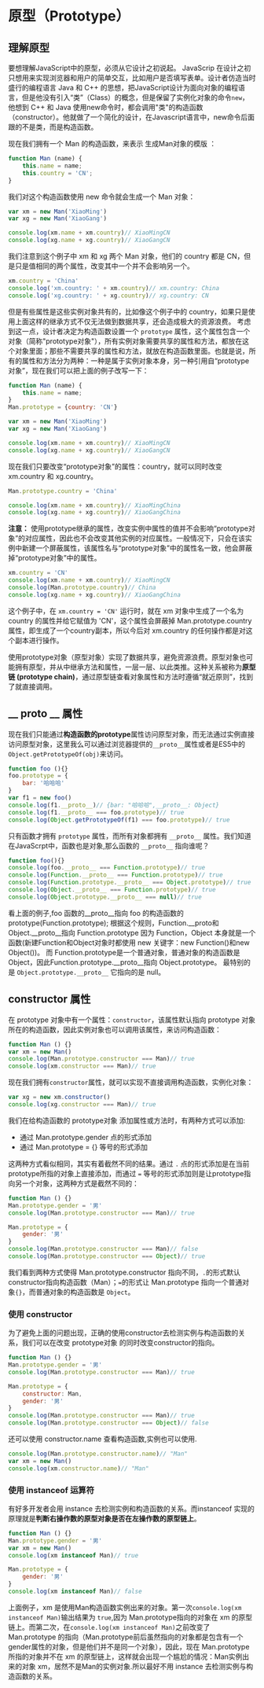 # 原型（Prototype）

## 理解原型

要想理解JavaScript中的原型，必须从它设计之初说起。
JavaScrip 在设计之初只想用来实现浏览器和用户的简单交互，比如用户是否填写表单。设计者仿造当时盛行的编程语言 Java 和 C++ 的思想，把JavaScript设计为面向对象的编程语言，但是他没有引入“类”（Class）的概念，但是保留了实例化对象的命令`new`，他想到 C++ 和 Java 使用new命令时，都会调用"类"的构造函数（constructor）。他就做了一个简化的设计，在Javascript语言中，new命令后面跟的不是类，而是构造函数。

现在我们拥有一个 Man 的构造函数，来表示 生成Man对象的模版 ：
```js
function Man (name) {
    this.name = name;
    this.country = 'CN';
}
```
我们对这个构造函数使用 new 命令就会生成一个 Man 对象：
```js
var xm = new Man('XiaoMing')
var xg = new Man('XiaoGang')

console.log(xm.name + xm.country)// XiaoMingCN
console.log(xg.name + xg.country)// XiaoGangCN
```
我们注意到这个例子中 xm 和 xg 两个 Man 对象，他们的 country 都是 CN，但是只是值相同的两个属性，改变其中一个并不会影响另一个。
```js
xm.country = 'China'
console.log('xm.country: ' + xm.country)// xm.country: China
console.log('xg.country: ' + xg.country)// xg.country: CN
```
但是有些属性是这些实例对象共有的，比如像这个例子中的 country，如果只是使用上面这样的继承方式不仅无法做到数据共享，还会造成极大的资源浪费。
考虑到这一点，设计者决定为构造函数设置一个 `prototype` 属性，这个属性包含一个对象（简称"prototype对象"），所有实例对象需要共享的属性和方法，都放在这个对象里面；那些不需要共享的属性和方法，就放在构造函数里面。也就是说，所有的属性和方法分为两种：一种是属于实例对象本身，另一种引用自“prototype对象”，现在我们可以把上面的例子改写一下：
```js
function Man (name) {
    this.name = name;
}
Man.prototype = {country: 'CN'}

var xm = new Man('XiaoMing')
var xg = new Man('XiaoGang')

console.log(xm.name + xm.country)// XiaoMingCN
console.log(xg.name + xg.country)// XiaoGangCN
```
现在我们只要改变“prototype对象”的属性：country，就可以同时改变xm.country 和 xg.country。
```js
Man.prototype.country = 'China'

console.log(xm.name + xm.country)// XiaoMingChina
console.log(xg.name + xg.country)// XiaoGangChina
```
**注意：** 使用prototype继承的属性，改变实例中属性的值并不会影响“prototype对象”的对应属性，因此也不会改变其他实例的对应属性。一般情况下，只会在该实例中新建一个屏蔽属性，该属性名与“prototype对象”中的属性名一致，他会屏蔽掉“prototype对象”中的属性。
```js
xm.country = 'CN'
console.log(xm.name + xm.country)// XiaoMingCN
console.log(Man.prototype.country)// China
console.log(xg.name + xg.country)// XiaoGangChina
```
这个例子中，在 `xm.country = 'CN'` 运行时，就在 xm 对象中生成了一个名为 country
的属性并给它赋值为 'CN'，这个属性会屏蔽掉 Man.prototype.country属性，即生成了一个country副本，所以今后对 xm.country 的任何操作都是对这个副本进行操作。

使用prototype对象（原型对象）实现了数据共享，避免资源浪费。原型对象也可能拥有原型，并从中继承方法和属性，一层一层、以此类推。这种关系被称为**原型链 (prototype chain)**，通过原型链查看对象属性和方法时遵循“就近原则”，找到了就直接调用。

## __ proto __ 属性 

现在我们只能通过**构造函数的prototype**属性访问原型对象，而无法通过实例直接访问原型对象，这里我么可以通过浏览器提供的`__proto__`属性或者是ES5中的`Object.getPrototypeOf(obj)`来访问。
```js
function foo (){}
foo.prototype = {
    bar: '哈哈哈'
}
var f1 = new foo()
console.log(f1.__proto__)// {bar: "哈哈哈",__proto__: Object}
console.log(f1.__proto__ === foo.prototype)// true
console.log(Object.getPrototypeOf(f1) === foo.prototype)// true
```
只有函数才拥有 `prototype` 属性，而所有对象都拥有 `__proto__` 属性。我们知道在JavaScrpt中，函数也是对象,那么函数的 `__proto__` 指向谁呢？
```js
function foo(){}
console.log(foo.__proto__ === Function.prototype)// true
console.log(Function.__proto__ === Function.prototype)// true
console.log(Function.prototype.__proto__ === Object.prototype)// true
console.log(Object.__proto__ === Function.prototype)// true
console.log(Object.prototype.__proto__ === null)// true
```
看上面的例子,foo 函数的__proto__指向 foo 的构造函数的prototype(Function.prototype);
根据这个规则，Function.__proto和 Object.__proto__指向 Function.prototype 因为 Function，Object 本身就是一个函数(新建Function和Object对象时都使用 new 关键字：new Function()和new Object())。
而 Function.prototype是一个普通对象，普通对象的构造函数是Object，因此Function.prototype.__proto__指向 Object.prototype。
最特别的是 `Object.prototype.__proto__` 它指向的是 null。


## constructor 属性

在 prototype 对象中有一个属性：`constructor`，该属性默认指向 prototype 对象所在的构造函数，因此实例对象也可以调用该属性，来访问构造函数：
```js
function Man () {}
var xm = new Man()
console.log(Man.prototype.constructor === Man)// true
console.log(xm.constructor === Man)// true
```
现在我们拥有`constructor`属性，就可以实现不直接调用构造函数，实例化对象：
```js
var xg = new xm.constructor()
console.log(xg.constructor === Man)// true
```

我们在给构造函数的 prototype对象 添加属性或方法时，有两种方式可以添加:

- 通过 Man.prototype.gender 点的形式添加
- 通过 Man.prototype = {} 等号的形式添加

这两种方式看似相同，其实有着截然不同的结果。通过 `.` 点的形式添加是在当前prototype所指的对象上直接添加，而通过 `=` 等号的形式添加则是让prototype指向另一个对象，这两种方式是截然不同的：
```js
function Man () {}
Man.prototype.gender = '男'
console.log(Man.prototype.constructor === Man)// true

Man.prototype = {
    gender: '男'
}
console.log(Man.prototype.constructor === Man)// false
console.log(Man.prototype.constructor === Object)// true
```
我们看到两种方式使得 Man.prototype.constructor 指向不同，`.`的形式默认constructor指向构造函数（Man）；`=`的形式让 Man.prototype 指向一个普通对象`{}`，而普通对象的构造函数是 `Object`。

### 使用 constructor

为了避免上面的问题出现，正确的使用constructor去检测实例与构造函数的关系，我们可以在改变 prototype对象 的同时改变constructor的指向。
```js
function Man () {}
Man.prototype.gender = '男'
console.log(Man.prototype.constructor === Man)// true

Man.prototype = {
    constructor: Man,
    gender: '男'
}
console.log(Man.prototype.constructor === Man)// true
console.log(Man.prototype.constructor === Object)// false
```
还可以使用 constructor.name 查看构造函数,实例也可以使用.
```js
console.log(Man.prototype.constructor.name)// "Man"
var xm = new Man()
console.log(xm.constructor.name)// "Man"
```

### 使用 instanceof 运算符

有好多开发者会用 instance 去检测实例和构造函数的关系。而instanceof 实现的原理就是**判断右操作数的原型对象是否在左操作数的原型链上**。
```js
function Man () {}
Man.prototype.gender = '男'
var xm = new Man()
console.log(xm instanceof Man)// true

Man.prototype = {
    gender: '男'
}
console.log(xm instanceof Man)// false
```
上面例子，xm 是使用Man构造函数实例出来的对象。第一次`console.log(xm instanceof Man)`输出结果为 `true`,因为 Man.prototype指向的对象在 xm 的原型链上。而第二次，在`console.log(xm instanceof Man)`之前改变了 Man.prototype 的指向（Man.prototype前后虽然指向的对象都是包含有一个gender属性的对象，但是他们并不是同一个对象），因此，现在 Man.prototype 所指的对象并不在 xm 的原型链上，这样就会出现一个尴尬的情况：Man实例出来的对象 xm，居然不是Man的实例对象.所以最好不用 instance 去检测实例与构造函数的关系。
